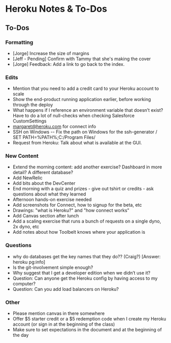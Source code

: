 # Heroku Notes & To-Dos

## To-Dos

### Formatting

* [Jorge] Increase the size of margins
* [Jeff - Pending] Confirm with Tammy that she's making the cover
* [Jorge] Feedback: Add a link to go back to the index.

### Edits

* Mention that you need to add a credit card to your Heroku account to scale
* Show the end-product running application earlier, before working through the deploy
* What happens if I reference an environment variable that doesn’t exist? Have to do a lot of null-checks when checking Salesforce CustomSettings
* margaret@heroku.com for connect info
* SSH on Windows -- Fix the path on Windows for the ssh-generator / SET PATH=%PATH%;C:/Program Files/
* Request from Heroku: Talk about what is available at the GUI.

### New Content

* Extend the morning content: add another exercise? Dashboard in more detail? A different database?
* Add NewRelic
* Add bits about the DevCenter
* End morning with a quiz and prizes - give out tshirt or credits - ask questions about what they learned
* Afternoon hands-on exercise needed
* Add screenshots for Connect, how to signup for the beta, etc
* Drawings: "what is Heroku?" and "how connect works"
* Add Canvas section after lunch
* Add a scaling exercise that runs a bunch of requests on a single dyno, 2x dyno, etc
* Add notes about how Toolbelt knows where your application is

### Questions

* why do databases get the key names that they do?? (Craig?) [Answer: heroku pg:info]
* Is the git-involvement simple enough?
* Why suggest that I get a developer edition when we didn’t use it?
* Question: Can anyone get the Heroku config by having access to my computer?
* Question: Can you add load balancers on Heroku?


### Other

* Please mention canvas in there somewhere
* Offer $5 starter credit or a $5 redemption code when I create my Heroku account (or sign in at the beginning of the class)
* Make sure to set expectations in the document and at the beginning of the day
